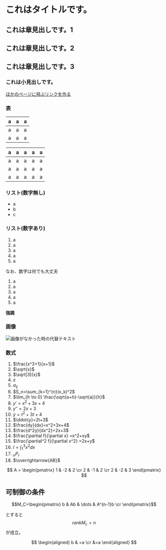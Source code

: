 # これはタイトルです。

## これは章見出しです。1

## これは章見出しです。2

## これは章見出しです。3

### これは小見出しです。


[ほかのページに飛ぶリンクを作る](https://www.google.co.jp/)


### 表
|a|a|a|
|----|----|----|
|a|a|a|
|a|a|a|

|a|a|a|a|a|
|----|----|----|----|----|
|a|a|a|a|a|
|a|a|a|a|a|
|a|a|a|a|a|

### リスト(数字無し)
+ a
+ b
+ c

### リスト(数字あり)
1. a
1. a
1. a
1. a
1. a

なお、数字は何でも大丈夫
1. a
2. a
3. a
4. a
5. a

__強調__
### 画像
![画像がなかった時の代替テキスト](http:////raspberrypi.local/blog/images/サンプル.png)

### 数式

1. $\frac{x^3+1}{x+1}$
2. $\sqrt{x}$
3. $\sqrt[3]{x}$
4. $\dot{x}$
5. $a_{ij}$
6. $S_n=\sum_{k=1}^{n}(x_k)^2$
7. $\lim_{h \to 0} \frac{\sqrt{a+h}-\sqrt{a}}{h}$
8. $y'=x^2+3x+4$
9. $y''=2x+3$
10. $\dot{y}=t^2+3t+4$
11. $\ddot{y}=2t+3$
12. $\frac{dy}{dx}=x^2+3x+4$
13. $\frac{d^2y}{dx^2}=2x+3$
14. $\frac{\partial f}{\partial x} =x^2+xy$
15. $\frac{\partial^2 f}{\partial x^2} =2x+y$
16. $I=\int_{1}^{3} x^2 dx$
17. ${}_n P _r$
18. $\overrightarrow{AB}$

$$
A = 
\begin{pmatrix} 
1 & -2 & 2 \cr
2 & -1 & 2 \cr
2 & -2 & 3 
\end{pmatrix}
$$

## 可制御の条件
$$M_C=\begin{pmatrix} 
  b & Ab & \dots  & A^{n-1}b \cr
\end{pmatrix}$$

とすると
$$ rankM_c=n$$
が成立。

$$
\begin{aligned} 
  b & =a \cr
  &=a
\end{aligned}
$$
